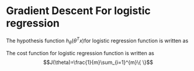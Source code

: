 # Gradient Descent For logistic regression
The hypothesis function $h_{\theta}(\theta^{T}x)$for logistic regression function is written as

The cost function for logistic regression function is written as  
$$J(\theta)=\frac{1}{m}\sum_{i=1}^{m}\{ \}$$
